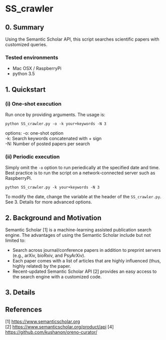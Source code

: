 # SS_crawler

## 0. Summary
Using the Semantic Scholar API, this script searches scientific papers with customized queries.
### Tested environments
- Mac OSX / RaspberryPi
- python 3.5

## 1. Quickstart
### (i)  One-shot execution  
Run once by providing arguments. The usage is:  

 `python SS_crawler.py -o -k your+keywords -N 3 `

options:
-o: one-shot option  
-k: Search keywords concatenated with + sign  
-N: Number of posted papers per search  

### (ii) Periodic execution  
Simply omit the `-o` option to run periedically at the specified date and time.
Best practice is to run the script on a network-connected server such as RaspberryPi.

 `python SS_crawler.py -k your+keywords -N 3 `

To modify the date, change the variable at the header of the `SS_crawler.py`.
See 3. Details for more advanced options.

## 2. Background and Motivation
Semantic Scholar [1] is a machine-learning assisted publication search engine. The advantages of using the Semantic Scholar include but not limited to:
- Search across journal/conference papers in addition to preprint servers (e.g., arXiv, bioRxiv, and PsyArXiv).
- Each paper comes with a list of articles that are highly influenced (thus, highly related) by the paper.
- Recent-updated Semantic Scholar API [2] provides an easy access to the search engine with a customized code.


## 3. Details  

## References
[1] https://www.semanticscholar.org  
[2] https://www.semanticscholar.org/product/api 
[4] https://github.com/kushanon/oreno-curator/  
